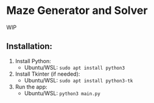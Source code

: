 # Maze Generator and Solver

WIP

## Installation:
1. Install Python:
    - Ubuntu/WSL: `sudo apt install python3`
2. Install Tkinter (if needed):
    - Ubuntu/WSL: `sudo apt install python3-tk`
3. Run the app:
    - Ubuntu/WSL: `python3 main.py`